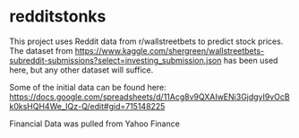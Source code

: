 # redditstonks

This project uses Reddit data from r/wallstreetbets to predict stock prices. The dataset from https://www.kaggle.com/shergreen/wallstreetbets-subreddit-submissions?select=investing_submission.json has been used here, but any other dataset will suffice.

Some of the initial data can be found here: https://docs.google.com/spreadsheets/d/11Acg8v9QXAIwENi3GjdgyI9vOcBk0ksHQH4We_IQz-Q/edit#gid=715148225

Financial Data was pulled from Yahoo Finance
